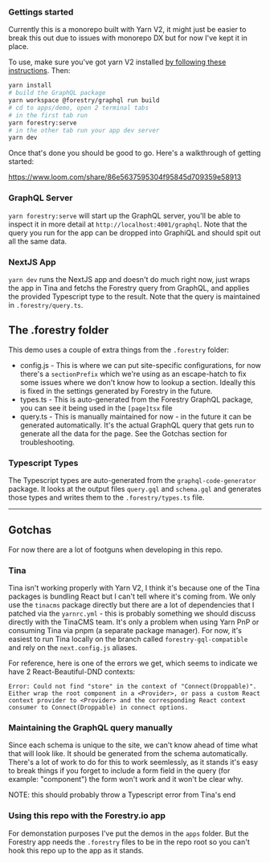 ### Gettings started

Currently this is a monorepo built with Yarn V2, it might just be easier to break this out due to issues with monorepo DX but for now I've kept it in place.

To use, make sure you've got yarn V2 installed [by following these instructions](https://yarnpkg.com/getting-started/install). Then:

```sh
yarn install
# build the GraphQL package
yarn workspace @forestry/graphql run build
# cd to apps/demo, open 2 terminal tabs
# in the first tab run
yarn forestry:serve
# in the other tab run your app dev server
yarn dev
```

Once that's done you should be good to go. Here's a walkthrough of getting started:

https://www.loom.com/share/86e5637595304f95845d709359e58913

### GraphQL Server

`yarn forestry:serve` will start up the GraphQL server, you'll be able to inspect it in more detail at `http://localhost:4001/graphql`. Note that the query you run for the app can be dropped into GraphiQL and should spit out all the same data.

### NextJS App

`yarn dev` runs the NextJS app and doesn't do much right now, just wraps the app in Tina and fetchs the Forestry query from GraphQL, and applies the provided Typescript type to the result. Note that the query is maintained in `.forestry/query.ts`.

## The .forestry folder

This demo uses a couple of extra things from the `.forestry` folder:

- config.js - This is where we can put site-specific configurations, for now there's a `sectionPrefix` which we're using as an escape-hatch to fix some issues where we don't know how to lookup a section. Ideally this is fixed in the settings generated by Forestry in the future.
- types.ts - This is auto-generated from the Forestry GraphQL package, you can see it being used in the `[page]tsx` file
- query.ts - This is manually maintained for now - in the future it can be generated automatically. It's the actual GraphQL query that gets run to generate all the data for the page. See the Gotchas section for troubleshooting.

### Typescript Types

The Typescript types are auto-generated from the `graphql-code-generator` package. It looks at the output files `query.gql` and `schema.gql` and generates those types and writes them to the `.forestry/types.ts` file.

---

## Gotchas

For now there are a lot of footguns when developing in this repo.

### Tina

Tina isn't working properly with Yarn V2, I think it's because one of the Tina packages is bundling React but I can't tell where it's coming from. We only use the `tinacms` package directly but there are a lot of dependencies that I patched via the `yarnrc.yml` - this is probably something we should discuss directly with the TinaCMS team. It's only a problem when using Yarn PnP or consuming Tina via pnpm (a separate package manager). For now, it's easiest to run Tina locally on the branch called `forestry-gql-compatible` and rely on the `next.config.js` aliases.

For reference, here is one of the errors we get, which seems to indicate we have 2 React-Beautiful-DND contexts:

```
Error: Could not find "store" in the context of "Connect(Droppable)". Either wrap the root component in a <Provider>, or pass a custom React context provider to <Provider> and the corresponding React context consumer to Connect(Droppable) in connect options.
```

### Maintaining the GraphQL query manually

Since each schema is unique to the site, we can't know ahead of time what that will look like. It should be generated from the schema automatically. There's a lot of work to do for this to work seemlessly, as it stands it's easy to break things if you forget to include a form field in the query (for example: "component") the form won't work and it won't be clear why.

NOTE: this should probably throw a Typescript error from Tina's end

### Using this repo with the Forestry.io app

For demonstation purposes I've put the demos in the `apps` folder. But the Forestry app needs the `.forestry` files to be in the repo root so you can't hook this repo up to the app as it stands.
